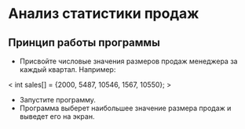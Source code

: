# Анализ статистики продаж

## Принцип работы программы

- Присвойте числовые значения размеров продаж менеджера за каждый квартал. Например:

<java>
 < int sales[] = {2000, 5487, 10546, 1567, 10550}; >
</java>

- Запустите программу. 
- Программа выберет наибольшее значение размера продаж и выведет его на экран. 